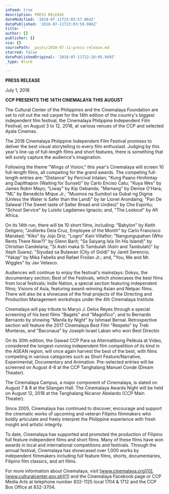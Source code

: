 ```yaml
---
inFeed: true
description: PRESS RELEASE
dateModified: '2018-07-11T23:03:57.064Z'
datePublished: '2018-07-11T23:03:59.086Z'
title: ''
author: []
publisher: {}
via: {}
sourcePath: _posts/2018-07-11-press-release.md
starred: false
datePublishedOriginal: '2018-07-11T22:28:05.949Z'
_type: Blurb

---
```

**PRESS RELEASE**

July 1, 2018

**CCP PRESENTS THE 14TH CINEMALAYA THIS AUGUST**

The Cultural Center of the Philippines and the Cinemalaya Foundation are set to roll out the red carpet for the 14th edition of the country's biggest independent film festival, the Cinemalaya Philippine Independent Film Festival, on August 3 to 12, 2018, at various venues of the CCP and selected Ayala Cinemas.

The 2018 Cinemalaya Philippine Independent Film Festival promises to deliver the best visual storytelling to every film enthusiast. Judging by this year's line-up of full-length films and short features, there is something that will surely capture the audience's imagination.

Following the theme "Wings of Vision," this year's Cinemalaya will screen 10 full-length films, all competing for the grand awards. The competing full-length entries are: "Distance" by Percival Intalan; "Kung Paano Hinihintay ang Dapithapon (Waiting for Sunset)" by Carlo Enciso Catu; "Kuya Wes" by James Robin Mayo; "Liway" by Kip Oebanda; "Mamang" by Denise O'Hara; "ML" by Benedicto Mique Jr.; "Musmos na Sumibol sa Gubat ng Digma (Unless the Water is Safer than the Land)" by Iar Lionel Arondaing; "Pan De Salawal (The Sweet taste of Salter Bread and Undies)" by Che Espiritu; "School Service" by Luisito Lagdameo Ignacio; and, "The Lookout" by Afi Africa.

On its 14th run, there will be 10 short films, including: "Babylon" by Keith Deligero; "Jodilerks Dela Cruz, Employee of the Month" by Carlo Francisco Manatad; "Kiko" by Jojo Driz; "Logro" Kani Villaflor; "Nangungupahan (Who Rents There Now?)" by Glenn Barit; "Sa Saiyang Isla (In His Island)" by Christian Candelaria; "Si Astri maka Si Tambulah (Astri and Tambulah)" by Xeph Suarez; "Siyudad sa Bulawan (City of Gold)" by Jarell Serencio; "Yakap" by Mika Fabella and Rafael Froilan Jr.; and, "You, Me and Mr. Wiggles" by Jav Velasco.

Audiences will continue to enjoy the festival's mainstays: Dokyu, the documentary section; Best of the Festivals, which showcases the best films from local festivals; Indie Nation, a special section featuring independent films; Visions of Asia, featuring award-winning Asian and Netpac films. There will also be a showcase of the final projects of the Directing and Production Management workshops under the 4th Cinemalaya Institute.

Cinemalaya will pay tribute to Maryo J. Delos Reyes through a special screening of his best films "Bagets" and "Magnifico"; and to Bernardo Bernardo by showing "Manila by Night" by Ishmael Bernal. Retrospective section will feature the 2017 Cinemalaya Best Film "Respeto" by Treb Monteras, and "Baconaua" by Joseph Israel Laban who won Best Director.

On its 30th edition, the Gawad CCP Para sa Alternatibong Pelikula at Video, considered the longest-running independent film competition of its kind in the ASEAN region, will once again harvest the best of the best, with films competing in various categories such as Short Feature/Narrative, Experimental, Documentary and Animation. Pre-selected entries will be screened on August 4-6 at the CCP Tanghalang Manuel Conde (Dream Theater).

The Cinemalaya Campus, a major component of Cinemalaya, is slated on August 7 & 8 at the Silangan Hall. The Cinemalaya Awards Night will be held on August 12, 2018 at the Tanghalang Nicanor Abelardo (CCP Main Theater).

Since 2005, Cinemalaya has continued to discover, encourage and support the cinematic works of upcoming and veteran Filipino filmmakers who boldly articulate and freely interpret the Philippine experience with fresh insight and artistic integrity.

To date, Cinemalaya has supported and promoted the production of Filipino full feature independent films and short films. Many of these films have won awards in local and international competitions and festivals. Through the annual festival, Cinemalaya has showcased over 1,000 works by independent filmmakers including full feature films, shorts, documentaries, Filipino film classics, and art films.

For more information about Cinemalaya, visit [www.cinemalaya.org][0], [www.culturalcenter.gov.ph][1] and the Cinemalaya Facebook page or CCP Media Arts at telephone number 832-1125 local 1704 & 1712 and the CCP Box Office at 832-3704\.

[0]: http://www.cinemalaya.org/
[1]: http://www.culturalcenter.gov.ph/